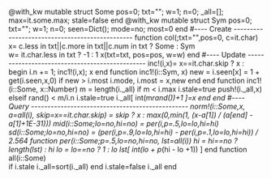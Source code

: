 @with_kw mutable struct Some
  pos=0; txt=""; w=1; n=0; 
  _all=[]; max=it.some.max; stale=false end
@with_kw mutable struct Sym
  pos=0; txt=""; w=1; n=0; 
  seen=Dict(); mode=no; most=0 end
#---- Create -----------------------------------------------
function col(;txt="",pos=0, c=it.char)
  x= c.less in txt||c.more in txt||c.num in txt ? Some : Sym  
  w= it.char.less in txt ? -1 : 1
  x(txt=txt, pos=pos, w=w) end
#---- Update -----------------------------------------------
inc!(i,x)=
  x==it.char.skip ? x : begin i.n += 1; inc1!(i,x); x end
function inc1!(i::Sym, x)
  new = i.seen[x] = 1 + get(i.seen,x,0)
  if new > i.most
    i.mode, i.most = x,new end end
function inc1!(i::Some, x::Number)
  m = length(i._all)
  if m < i.max 
    i.stale=true
    push!(i._all,x) 
  elseif rand() < m/i.n
    i.stale=true
    i._all[ int(m*rand())+1 ]=x end end
#---- Query ------------------------------------------------
norm!(i::Some,x, a=all(i), skip=x==it.char.skip) =
  skip ? x : max(0,min(1, (x-a[1]) / (a[end] - a[1]+1E-31))) 
mid(i::Some;lo=no,hi=no) = per(i,p=.5,lo=lo,hi=hi)
sd(i::Some;lo=no,hi=no)  = (per(i,p=.9,lo=lo,hi=hi) - 
                            per(i,p=.1,lo=lo,hi=hi)) / 2.564
function per(i::Some;p=.5,lo=no,hi=no, lst=all(i))
  hi = hi==no ? length(lst) : hi
  lo = lo==no ? 1           : lo
  lst[ int(lo + p*(hi - lo +1)) ] end
function all(i::Some)  
  if i.stale i._all=sort(i._all) end
  i.stale=false
  i._all end
````

